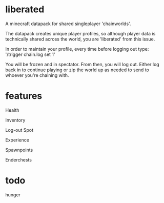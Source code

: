 # liberated
A minecraft datapack for shared singleplayer 'chainworlds'.

The datapack creates unique player profiles, so although player data is technically shared across the world, you are 'liberated' from this issue. 

In order to maintain your profile, every time before logging out type: '/trigger chain.log set 1'

You will be frozen and in spectator. From then, you will log out. Either log back in to continue playing or zip the world up as needed to send to whoever you're chaining with.

# features
Health

Inventory

Log-out Spot

Experience

Spawnpoints

Enderchests

# todo

hunger
